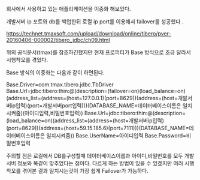 회사에서 사용하고 있는 애플리케이션을 이중화 해보았다.

 
개발서버 ip 포트와 db를 백업한뒤 로컬 ip port를 이용해서 failover를 성공했다 .

 
https://technet.tmaxsoft.com/upload/download/online/tibero/pver-20160406-000002/tibero_jdbc/ch09.html 

위의 공식문서(tmax)를 참조하긴했지만 현재 프로퍼티가 Base 방식으로 조금 달라서 시행착오를 겪었다. 

Base 방식의 이중화는 다음과 같이 하면된다. 

Base.Driver=com.tmax.tibero.jdbc.TbDriver
Base.Url=jdbc:tibero:thin:@(description=(failover=on)(load_balance=on)(address_list=(address=(host=127.0.0.1)(port=8629))(address=(host=개발서버ip입력)(port=개발서버port입력)))(DATABASE_NAME=데이터베이스이름은 일치시켜줌)(아이디입력,비밀번호입력))
Base.Url=jdbc:tibero:thin:@(description=(load_balance=on)(address_list=(address=(host=개발서버ip입력)(port=8629))(address=(host=59.15.185.6)(port=7111)))(DATABASE_NAME=데이터베이스이름은 일치시켜줌))
Base.UserName=아이디입력
Base.Password=비밀번호입력

주의할 점은 로컬에서 DB를구성할때 데이터베이스이름과 아이디,비밀번호를 모두 개발서버 정보와 똑같이 맞추었다는 점이다. 다르게 하는 방법이 있을 수 있겠지만 여러 시행착오를 겪어본 결과 일치시는것이 가장 쉽게 Failover가 가능하다.  